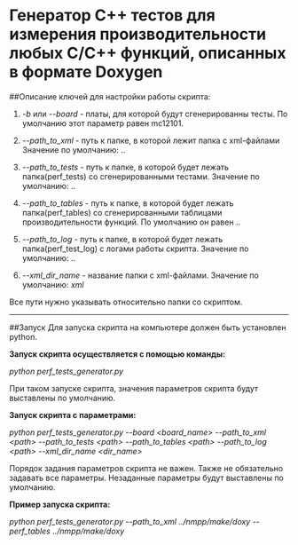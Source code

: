 # Генератор С++ тестов для измерения производительности любых С/С++ функций, описанных в формате Doxygen

##Описание ключей для настройки работы скрипта:

1. *-b* или *--board* - платы, для которой будут сгенерированны тесты.
По умолчанию этот параметр равен mc12101.

2. *--path\_to_xml* - путь к папке, в которой лежит папка с xml-файлами
Значение по умолчанию: ..

3. *--path\_to_tests* - путь к папке, в которой будет лежать папка(perf_tests) со сгенерированными тестами.
Значение по умолчанию: ..

4. *--path\_to_tables* - путь к папке, в которой будет лежать папка(perf_tables) со сгенерированными таблицами производительности функций.
По умолчанию он равен ..

5. *--path\_to_log* - путь к папке, в которой будет лежать папка(perf\_test\_log) с логами работы скрипта.
Значение по умолчанию: ..

6. *--xml\_dir_name* - название папки с xml-файлами.
Значение по умолчанию: _xml_

Все пути нужно указывать относительно папки со скриптом.

---
##Запуск
Для запуска скрипта на компьютере должен быть установлен python.

__Запуск скрипта осуществляется с помощью команды:__

*python perf\_tests_generator.py*

При таком запуске скрипта, значения параметров скрипта будут выставлены по умолчанию.

__Запуск скрипта с параметрами:__

*python perf\_tests_generator.py --board <board_name> --path\_to\_xml \<path> --path\_to\_tests \<path> --path\_to\_tables \<path> --path\_to\_log \<path> --xml\_dir\_name \<dir_name>*

Порядок задания параметров скрипта не важен. Также не обязательно задавать все параметры. Незаданные параметры будут выставлены по умолчанию.

__Пример запуска скрипта:__

*python perf\_tests\_generator.py --path\_to\_xml ../nmpp/make/doxy --perf_tables ../nmpp/make/doxy*
